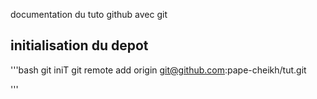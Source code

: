 documentation du tuto github avec git

## initialisation du depot

'''bash
git iniT
git remote add origin git@github.com:pape-cheikh/tut.git

'''
